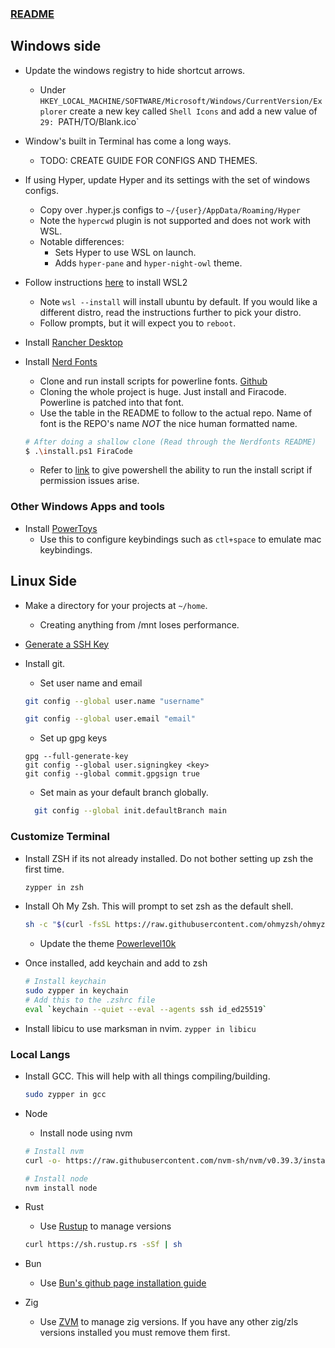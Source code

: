 ### [README](README.md)

## Windows side

- Update the windows registry to hide shortcut arrows.
  - Under `HKEY_LOCAL_MACHINE/SOFTWARE/Microsoft/Windows/CurrentVersion/Explorer` create a new key called `Shell Icons` and add a new value of `29: `PATH/TO/Blank.ico`
- Window's built in Terminal has come a long ways.
  - TODO: CREATE GUIDE FOR CONFIGS AND THEMES.
- If using Hyper, update Hyper and its settings with the set of windows configs.
  - Copy over .hyper.js configs to `~/{user}/AppData/Roaming/Hyper`
  - Note the `hypercwd` plugin is not supported and does not work with WSL.
  - Notable differences:
    - Sets Hyper to use WSL on launch.
    - Adds `hyper-pane` and `hyper-night-owl` theme.
- Follow instructions [here](https://learn.microsoft.com/en-us/windows/wsl/install) to install WSL2
  - Note `wsl --install` will install ubuntu by default. If you would like a different distro, read the instructions further to pick your distro.
  - Follow prompts, but it will expect you to `reboot`.
- Install [Rancher Desktop](https://rancherdesktop.io/)
- Install [Nerd Fonts](https://www.nerdfonts.com/)

  - Clone and run install scripts for powerline fonts. [Github](<(https://github.com/ryanoasis/nerd-fonts)>)
  - Cloning the whole project is huge. Just install and Firacode. Powerline is patched into that font.
  - Use the table in the README to follow to the actual repo. Name of font is the REPO's name _NOT_ the nice human formatted name.

  ```bash
  # After doing a shallow clone (Read through the Nerdfonts README)
  $ .\install.ps1 FiraCode
  ```

  - Refer to [link](https://www.sharepointdiary.com/2014/03/fix-for-powershell-script-cannot-be-loaded-because-running-scripts-is-disabled-on-this-system.html) to give powershell the ability to run the install script if permission issues arise.

### Other Windows Apps and tools

- Install [PowerToys](https://github.com/microsoft/PowerToys)
  - Use this to configure keybindings such as `ctl+space` to emulate mac keybindings.

## Linux Side

- Make a directory for your projects at `~/home`.
  - Creating anything from /mnt loses performance.
- [Generate a SSH Key](https://docs.github.com/en/authentication/connecting-to-github-with-ssh/generating-a-new-ssh-key-and-adding-it-to-the-ssh-agent)
- Install git.

  - Set user name and email

  ```bash
  git config --global user.name "username"

  git config --global user.email "email"
  ```

  - Set up gpg keys

  ```
  gpg --full-generate-key
  git config --global user.signingkey <key>
  git config --global commit.gpgsign true
  ```

  - Set main as your default branch globally.

  ```bash
    git config --global init.defaultBranch main
  ```

### Customize Terminal

- Install ZSH if its not already installed. Do not bother setting up zsh the first time.

  ```bash
  zypper in zsh
  ```

- Install Oh My Zsh. This will prompt to set zsh as the default shell.

  ```bash
  sh -c "$(curl -fsSL https://raw.githubusercontent.com/ohmyzsh/ohmyzsh/master/tools/install.sh)"
  ```

  - Update the theme [Powerlevel10k](https://github.com/romkatv/powerlevel10k#oh-my-zsh)

- Once installed, add keychain and add to zsh

  ```bash
  # Install keychain
  sudo zypper in keychain
  # Add this to the .zshrc file
  eval `keychain --quiet --eval --agents ssh id_ed25519`
  ```

- Install libicu to use marksman in nvim.
  `zypper in libicu`

### Local Langs

- Install GCC. This will help with all things compiling/building.

  ```bash
  sudo zypper in gcc
  ```

- Node

  - Install node using nvm

  ```bash
  # Install nvm
  curl -o- https://raw.githubusercontent.com/nvm-sh/nvm/v0.39.3/install.sh | bash

  # Install node
  nvm install node
  ```

- Rust

  - Use [Rustup](https://rust-lang.github.io/rustup/installation/other.html) to manage versions

  ```bash
  curl https://sh.rustup.rs -sSf | sh
  ```

- Bun

  - Use [Bun's github page installation guide](https://github.com/oven-sh/bun)

- Zig
  - Use [ZVM](https://github.com/tristanisham/zvm) to manage zig versions. If you have any other zig/zls versions installed you must remove them first.
